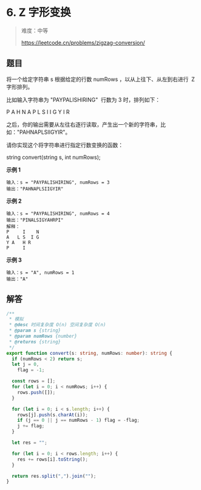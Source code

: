 # 6. Z 字形变换

> 难度：中等
>
> https://leetcode.cn/problems/zigzag-conversion/

## 题目

将一个给定字符串 s 根据给定的行数 numRows ，以从上往下、从左到右进行  Z 字形排列。

比如输入字符串为 "PAYPALISHIRING"  行数为 3 时，排列如下：

P A H N
A P L S I I G
Y I R

之后，你的输出需要从左往右逐行读取，产生出一个新的字符串，比如："PAHNAPLSIIGYIR"。

请你实现这个将字符串进行指定行数变换的函数：

string convert(string s, int numRows);

**示例 1**

```
输入：s = "PAYPALISHIRING", numRows = 3
输出："PAHNAPLSIIGYIR"
```

**示例 2**

```
输入：s = "PAYPALISHIRING", numRows = 4
输出："PINALSIGYAHRPI"
解释：
P     I    N
A   L S  I G
Y A   H R
P     I
```

**示例 3**

```
输入：s = "A", numRows = 1
输出："A"
```

## 解答

```typescript
/**
 * 模拟
 * @desc 时间复杂度 O(n) 空间复杂度 O(n)
 * @param s {string}
 * @param numRows {number}
 * @returns {string}
 */
export function convert(s: string, numRows: number): string {
  if (numRows < 2) return s;
  let j = 0,
    flag = -1;

  const rows = [];
  for (let i = 0; i < numRows; i++) {
    rows.push([]);
  }

  for (let i = 0; i < s.length; i++) {
    rows[j].push(s.charAt(i));
    if (j == 0 || j == numRows - 1) flag = -flag;
    j += flag;
  }

  let res = "";

  for (let i = 0; i < rows.length; i++) {
    res += rows[i].toString();
  }

  return res.split(",").join("");
}
```
